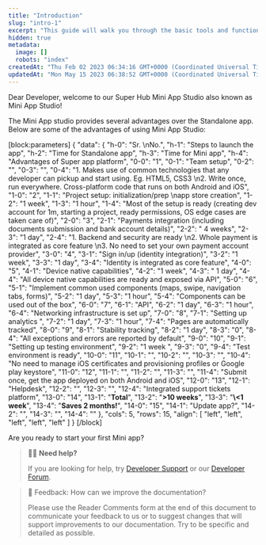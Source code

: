 ```yaml
---
title: "Introduction"
slug: "intro-1"
excerpt: "This guide will walk you through the basic tools and functionalities offered by the Mini App Studio."
hidden: true
metadata: 
  image: []
  robots: "index"
createdAt: "Thu Feb 02 2023 06:34:16 GMT+0000 (Coordinated Universal Time)"
updatedAt: "Mon May 15 2023 06:38:52 GMT+0000 (Coordinated Universal Time)"
---
```

Dear Developer, welcome to our Super Hub Mini App Studio also known as Mini App Studio!

The Mini App studio provides several advantages over the Standalone app. Below are some of the advantages of using Mini App Studio:

[block:parameters]
{
  "data": {
    "h-0": "Sr.  \nNo.",
    "h-1": "Steps to launch the app",
    "h-2": "Time for Standalone app",
    "h-3": "Time for Mini app",
    "h-4": "Advantages of Super app platform",
    "0-0": "1",
    "0-1": "Team setup",
    "0-2": "",
    "0-3": "",
    "0-4": "1. Makes use of common technologies that any developer can pickup and start using. Eg. HTML5, CSS3  \n2. Write once, run everywhere. Cross-platform code that runs on both Android and iOS",
    "1-0": "2",
    "1-1": "Project setup:  initialization/prep  \napp store creation",
    "1-2": "1 week",
    "1-3": "1 hour",
    "1-4": "Most of the setup is ready (creating dev account for 1m, starting a project, ready permissions, OS edge cases are taken care of)",
    "2-0": "3",
    "2-1": "Payments integration (including documents submission and bank account details)",
    "2-2": " 4 weeks",
    "2-3": "1 day",
    "2-4": "1. Backend and security are ready  \n2. Whole payment is integrated as core feature  \n3. No need to set your own payment account provider",
    "3-0": "4",
    "3-1": "Sign in/up (identity integration)",
    "3-2": "1 week",
    "3-3": "1 day",
    "3-4": "Identity is integrated as core feature",
    "4-0": "5",
    "4-1": "Device native capabilities",
    "4-2": "1 week",
    "4-3": " 1 day",
    "4-4": "All device native capabilities are ready and exposed via API",
    "5-0": "6",
    "5-1": "Implement common used components (maps, swipe, navigation tabs, forms)",
    "5-2": "1 day",
    "5-3": "1 hour",
    "5-4": "Components can be used out of the box",
    "6-0": "7",
    "6-1": "API",
    "6-2": "1 day",
    "6-3": "1 hour",
    "6-4": "Networking infrastructure is set up",
    "7-0": "8",
    "7-1": "Setting up analytics ",
    "7-2": "1 day",
    "7-3": "1 hour",
    "7-4": "Pages are automatically tracked",
    "8-0": "9",
    "8-1": "Stability tracking",
    "8-2": "1 day",
    "8-3": "0",
    "8-4": "All exceptions and errors are reported by default",
    "9-0": "10",
    "9-1": "Setting up testing environment",
    "9-2": "1 week ",
    "9-3": "0",
    "9-4": "Test environment is ready",
    "10-0": "11",
    "10-1": "",
    "10-2": "",
    "10-3": "",
    "10-4": "No need to manage iOS certificates and provisioning profiles or Google play keystore",
    "11-0": "12",
    "11-1": "",
    "11-2": "",
    "11-3": "",
    "11-4": "Submit once, get the app deployed on both Android and iOS",
    "12-0": "13",
    "12-1": "Helpdesk",
    "12-2": "",
    "12-3": "",
    "12-4": "Integrated support tickets platform",
    "13-0": "14",
    "13-1": "**Total**",
    "13-2": "**>10 weeks**",
    "13-3": "**\\<1  week**",
    "13-4": "**Saves 2 months!**",
    "14-0": "15",
    "14-1": "Update app?",
    "14-2": "",
    "14-3": "",
    "14-4": ""
  },
  "cols": 5,
  "rows": 15,
  "align": [
    "left",
    "left",
    "left",
    "left",
    "left"
  ]
}
[/block]


Are you ready to start your first Mini app?

> 👨‍💻 **Need help?**
> 
> If you are looking for help, try [Developer Support](doc:support) or our [Developer Forum](doc:support).

> 📄 Feedback: How can we improve the documentation?
> 
> Please use the Reader Comments form at the end of this document to communicate your feedback to us or to suggest changes that will support improvements to our documentation. Try to be specific and detailed as possible.
